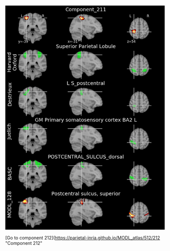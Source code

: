 


![211](preliminary/211.jpg "Component 211")

[Go to component 212](https://parietal-inria.github.io/MODL_atlas/512/212 "Component 212"